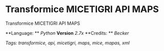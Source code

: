 # Transformice MICETIGRI API MAPS
Transformice MICETIGRI API MAPS

**Language: ** *Python*
**Version** *2.7x*
**Credits: ** *Becker*

*Tags: transformice, api, micetigri, maps, mice, mapas, xml*
